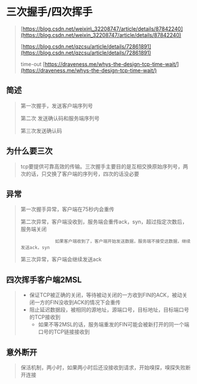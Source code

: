 # 三次握手/四次挥手

> [https://blog.csdn.net/weixin\_32208747/article/details/87842240](https://blog.csdn.net/weixin_32208747/article/details/87842240)
>
> [https://blog.csdn.net/qzcsu/article/details/72861891](https://blog.csdn.net/qzcsu/article/details/72861891)
>
> time-out [https://draveness.me/whys-the-design-tcp-time-wait/](https://draveness.me/whys-the-design-tcp-time-wait/)

## 简述

> 第一次握手，发送客户端序列号
>
> 第二次  发送确认码和服务端序列号
>
> 第三次发送确认码

## 为什么要三次

> tcp要提供可靠高效的传输。三次握手主要目的是互相交换原始序列号，两次的话，只交换了客户端的序列号，四次的话没必要

## 异常

> 第一次握手异常，客户端在75秒内会重传
>
> 第二次异常，客户端没收到，服务端会重传ack，syn，超过指定次数后，服务端关闭
>
> ```
>              如果客户端收到了，客户端开始发送数据，服务端不接受这数据，继续发送ack，syn
> ```
>
> 第三次异常，客户端会继续发送ack

## 四次挥手客户端2MSL

> * 保证TCP被正确的关闭，等待被动关闭的一方收到FIN的ACK，被动关闭一方的FIN没收到ACK的情况下会重传
> * 阻止延迟数据段，被相同的源地址，源端口号，目标地址，目标端口号的TCP接收到
>   * 如果不等2MSL的话，服务端重发的FIN可能会被新打开的同一个端口号的TCP链接接收到

## 意外断开

> 保活机制，两小时，如果两小时后还没接收到请求，开始嗅探，嗅探失败断开连接



